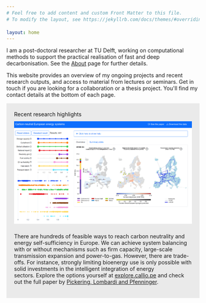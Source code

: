 ```yaml
---
# Feel free to add content and custom Front Matter to this file.
# To modify the layout, see https://jekyllrb.com/docs/themes/#overriding-theme-defaults

layout: home
---
```


I am a post-doctoral researcher at TU Delft, working on computational methods to support the practical realisation of fast and deep decarbonisation. See the [About](/about) page for further details.

This website provides an overview of my ongoing projects and recent research outputs, and access to material from lectures or seminars. Get in touch if you are looking for a collaboration or a thesis project. You'll find my contact details at the bottom of each page. 



<div style="background-color: #EAEAEA; text-align:left; vertical-align: middle; padding:20px 20px;">
<h style="color: #111;">Recent research highlights</h> 

<img src="/assets/calliope_explorer.gif" align="center" style="padding-top: 10px; padding-bottom: 10px"/>

There are hundreds of feasible ways to reach carbon neutrality and energy self-sufficiency in Europe. We can achieve system balancing with or without mechanisms such as firm capacity, large-scale transmission expansion and power-to-gas. However, there are trade-offs. For instance, strongly limiting bioenergy use is only possible with solid investments in the intelligent integration of energy sectors. Explore the options yourself at <a href="https://explore.callio.pe">explore.callio.pe</a> and check out the full paper by <a href="https://www.cell.com/joule/fulltext/S2542-4351(22)00236-7?_returnURL=https%3A%2F%2Flinkinghub.elsevier.com%2Fretrieve%2Fpii%2FS2542435122002367%3Fshowall%3Dtrue">Pickering, Lombardi and Pfenninger</a>.

</div>

<p></p>